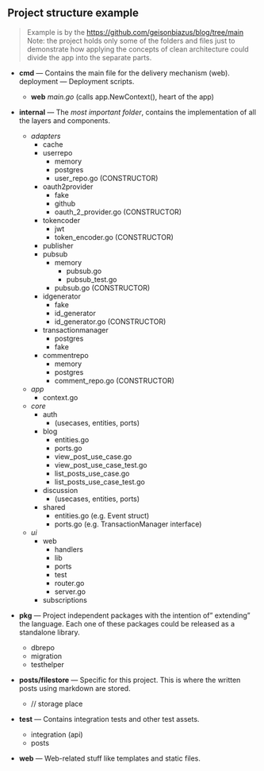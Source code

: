 ## Project structure example

> Example is by the https://github.com/geisonbiazus/blog/tree/main
> Note: the project holds only some of the folders and files just to demonstrate how applying the concepts of clean architecture could divide the app into the separate parts.

- **cmd** — Contains the main file for the delivery mechanism (web). deployment — Deployment scripts.
    - **web** *main.go* (calls app.NewContext(), heart of the app)

- **internal** — The *most important folder*, contains the implementation of all the layers and components.
    - *adapters*
        - cache
        - userrepo
            - memory
            - postgres
            - user_repo.go (CONSTRUCTOR)
        - oauth2provider
            - fake
            - github
            - oauth_2_provider.go (CONSTRUCTOR)
        - tokencoder
            - jwt
            - token_encoder.go (CONSTRUCTOR)
        - publisher
        - pubsub
            - memory
                - pubsub.go
                - pubsub_test.go
            - pubsub.go (CONSTRUCTOR)
        - idgenerator
            - fake
            - id_generator
            - id_generator.go (CONSTRUCTOR)
        - transactionmanager
            - postgres
            - fake
        - commentrepo
            - memory
            - postgres
            - comment_repo.go (CONSTRUCTOR)
    - *app*
        - context.go
    - *core*
        - auth
            - (usecases, entities, ports)
        - blog
            - entities.go
            - ports.go
            - view_post_use_case.go
            - view_post_use_case_test.go
            - list_posts_use_case.go
            - list_posts_use_case_test.go
        - discussion
            - (usecases, entities, ports)
        - shared
            - entities.go (e.g. Event struct)
            - ports.go (e.g. TransactionManager interface)
    - *ui*
        - web
            - handlers
            - lib
            - ports
            - test
            - router.go
            - server.go
        - subscriptions

- **pkg** — Project independent packages with the intention of” extending” the language. Each one of these packages could be released as a standalone library.
    - dbrepo
    - migration
    - testhelper

- **posts/filestore** — Specific for this project. This is where the written posts using markdown are stored.
    - // storage place

- **test** — Contains integration tests and other test assets.
    - integration (api)
    - posts

- **web** — Web-related stuff like templates and static files.
